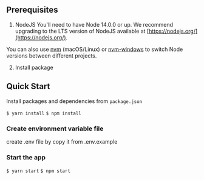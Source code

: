 
## Prerequisites

1. NodeJS
You'll need to have Node 14.0.0 or up. We recommend upgrading to the LTS version of NodeJS available at [https://nodejs.org/](https://nodejs.org/). 

You can also use [nvm](https://github.com/creationix/nvm#installation) (macOS/Linux) or [nvm-windows](https://github.com/coreybutler/nvm-windows#node-version-manager-nvm-for-windows) to switch Node versions between different projects.

2. Install package
## Quick Start

Install packages and dependencies from `package.json`

`$ yarn install`
`$ npm install`

### Create environment variable file
create .env file by copy it from .env.example
### Start the app

 `$ yarn start`
 `$ npm start`
 
